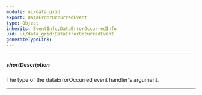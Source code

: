 ```yaml
---
module: ui/data_grid
export: DataErrorOccurredEvent
type: Object
inherits: EventInfo,DataErrorOccurredInfo
uid: ui/data_grid:DataErrorOccurredEvent
generateTypeLink: 
---
```

---
##### shortDescription
The type of the dataErrorOccurred event handler's argument.

---
<!-- Description goes here -->